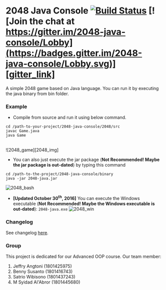 # 2048 Java Console [![Build Status][travis_img_link]](https://travis-ci.org/jeffryang24/2048-java-console) [![Join the chat at https://gitter.im/2048-java-console/Lobby](https://badges.gitter.im/2048-java-console/Lobby.svg)][gitter_link]  
A simple 2048 game based on Java language. You can run it by executing the java binary from bin folder.

### Example 
* Compile from source and run it using below command. <br />
```
cd /path-to-your-project/2048-java-console/2048/src
javac Game.java
java Game
``` 
<br />
![2048_game][2048_img]

* You can also just execute the jar package (__Not Recommended! Maybe the jar package is out-dated__) by typing this command <br />
```
cd /path-to-the-project/2048-java-console/binary
java -jar 2048-java.jar
```
![2048_bash][2048_bash_img]

* **[Updated October 30<sup>th</sup>, 2016]** You can execute the Windows executable (__Not Recommended! Maybe the Windows executable is out-dated__): `2048-java.exe`
![2048_win][2048_win_img]

### Changelog
See changelog [here][changelog_link].

### Group
This project is dedicated for our Advanced OOP course. Our team member: <br />
 1. Jeffry Angtoni (1801425975)
 2. Benny Susanto (1801416743)
 3. Satrio Wibisono (1801437243)
 4. M Syidad Al'Abror (1801445680)
 
<!-- Images List -->
[2048_img]: https://raw.githubusercontent.com/jeffryang24/2048-java-console/master/images/2048.png "2048 Java Console Game"
[2048_bash_img]: https://raw.githubusercontent.com/jeffryang24/2048-java-console/master/images/2048-2.png "2048 on bash"
[2048_win_img]: https://raw.githubusercontent.com/jeffryang24/2048-java-console/master/images/2048-win.PNG "2048 on Windows"
[travis_img_link]: https://travis-ci.org/jeffryang24/2048-java-console.svg?branch=master
[gitter_link]: https://gitter.im/2048-java-console/Lobby?utm_source=badge&utm_medium=badge&utm_campaign=pr-badge&utm_content=badge
[changelog_link]: https://raw.githubusercontent.com/jeffryang24/2048-java-console/master/CHANGELOG.md
